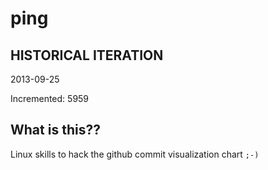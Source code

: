 # ping

## HISTORICAL ITERATION
2013-09-25

Incremented: 5959

## What is this?? 
Linux skills to hack the github commit visualization chart `;-)`
